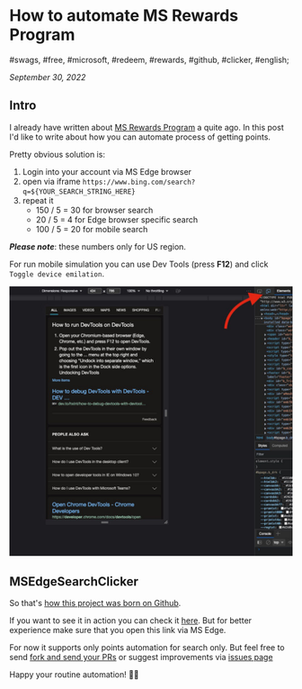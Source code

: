 # How to automate MS Rewards Program

#swags, #free, #microsoft, #redeem, #rewards, #github, #clicker, #english;

_September 30, 2022_

## Intro

I already have written about [MS Rewards Program](/posts/getting-cool-free-swags-via-microsoft-rewards-program/) a quite ago. 
In this post I'd like to write about how you can automate process of getting points.

Pretty obvious solution is:

 1. Login into your account via MS Edge browser
 2. open via iframe `https://www.bing.com/search?q=${YOUR_SEARCH_STRING_HERE}`
 3. repeat it
    * 150 / 5 = 30 for browser search
    * 20 / 5 = 4 for Edge browser specific search
    * 100 / 5 = 20 for mobile search

_**Please note**_: these numbers only for US region.

For run mobile simulation you can use Dev Tools (press **F12**) and click `Toggle device emilation`.

![mobile simulation](/images/how-to-automate-ms-rewards-program/1.jpg "mobile simulation")

## MSEdgeSearchClicker

So that's [how this project was born on Github](https://github.com/greybax/MSEdgeSearchClicker).

If you want to see it in action you can check it [here](https://alfilatov.com/MSEdgeSearchClicker/). 
But for better experience make sure that you open this link via MS Edge.

For now it supports only points automation for search only. But feel free to send [fork and send your PRs](https://github.com/greybax/MSEdgeSearchClicker/fork) or suggest improvements via [issues page](https://github.com/greybax/MSEdgeSearchClicker/issues) 

Happy your routine automation! ✌🏼
